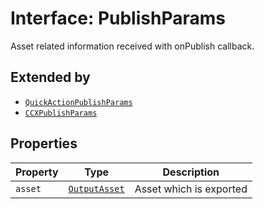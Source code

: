 # Interface: PublishParams

Asset related information received with onPublish callback.

## Extended by

- [`QuickActionPublishParams`](quick-action-publish-params/index.md)
- [`CCXPublishParams`](CCXpublish-params.md)

## Properties

| Property | Type | Description |
| ------ | ------ | ------ |
| `asset` | [`OutputAsset`](../../../Asset.types/interfaces/output-asset/index.md) | Asset which is exported |
